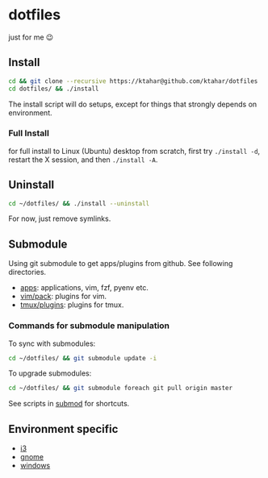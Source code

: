 # dotfiles
just for me 😉

## Install

```bash
cd && git clone --recursive https://ktahar@github.com/ktahar/dotfiles
cd dotfiles/ && ./install
```

The install script will do setups,
except for things that strongly depends on environment.

### Full Install
for full install to Linux (Ubuntu) desktop from scratch,
first try `./install -d`, restart the X session, and then `./install -A`.

## Uninstall

```bash
cd ~/dotfiles/ && ./install --uninstall
```

For now, just remove symlinks.

## Submodule
Using git submodule to get apps/plugins from github.
See following directories.

* [apps](apps): applications, vim, fzf, pyenv etc.
* [vim/pack](vim/pack): plugins for vim.
* [tmux/plugins](tmux/plugins): plugins for tmux.

### Commands for submodule manipulation
To sync with submodules:

```bash
cd ~/dotfiles/ && git submodule update -i
```

To upgrade submodules:

```bash
cd ~/dotfiles/ && git submodule foreach git pull origin master
```

See scripts in [submod](submod) for shortcuts.

## Environment specific
* [i3](i3)
* [gnome](gnome)
* [windows](windows)
